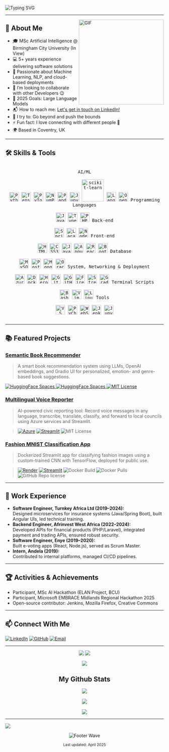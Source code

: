<!-- Banner or profile image (optional) -->
<!-- <p align="center">
  <img src="https://github.com/Onyimatics.png" width="120" alt="Profile Picture">
</p>

<h1 align="center">Hi, I'm Favour Onyinye Ezike 👋</h1>
<p align="center">
  MSc Artificial Intelligence candidate | Software Engineer | AI Solution Builder
</p> -->
![Typing SVG](https://readme-typing-svg.herokuapp.com?font=Architects+Daughter&color=800080800080&size=30&lines=Hey!+It's+Onyinye+Favour+Ezike!+👋;I'm+an+AI+Enthusiast!;I'm+a+Software+Engineer!;I'm+a+Back+End+Engineer!;I'm+a+Full+Stack+Engineer!;)

---

> 
<!-- ![Profile Views](https://komarev.com/ghpvc/?username=Onyimatics&color=dc143c) -->

<img align="right" margin-top="20px" height="270px" alt="GIF" src="https://cdn.dribbble.com/users/1059583/screenshots/4171367/coding-freak.gif" />

## 🚀 About Me

- 🎓 MSc Artificial Intelligence @ Birmingham City University (In View)
- 💻 5+ years experience delivering software solutions
- 🧠 Passionate about Machine Learning, NLP, and cloud-based deployments
- 👯 I’m looking to collaborate with other Developers :wink:
- 🥅 2025 Goals: Large Language Models
- 📬 How to reach me: [Let's get in touch on LinkedIn!](https://www.linkedin.com/in/onyinye-favour-ezike/)
- 🧗 I try to: Go beyond and push the bounds
- ⚡ Fun fact: I love connecting with different people :raised_hands:
- 🌍 Based in Coventry, UK
<!-- ### Blogs posts -->
<!-- BLOG-POST-LIST:START -->
<!-- BLOG-POST-LIST:END -->
---

## 🛠️ Skills & Tools

<!-- **AI/ML:** Python, TensorFlow, Keras, Scikit-learn, Pandas, NumPy, LangChain, OpenAI API, Azure AI, NLP, CNNs, LSTM  
**Software Engineering:** Java (Spring Boot), PHP (Laravel), JavaScript (Angular, React, Node.js), REST APIs, Microservices  
**Databases:** MySQL, PostgreSQL, MongoDB, OracleDB  
**DevOps & Cloud:** Docker, Microsoft Azure, Streamlit, Gradio, Git, CI/CD (Jenkins, CircleCI, TravisCI), Jupyter -->

<p style="display: inline-block;" align="center">

  <kbd>
    <kbd>AI/ML</kbd>
    <br><br>
    <img width="30px" src="https://cdn.jsdelivr.net/gh/devicons/devicon/icons/python/python-original.svg" title="Python"/>
    <img width="30px" src="https://cdn.jsdelivr.net/gh/devicons/devicon/icons/tensorflow/tensorflow-original.svg" title="TensorFlow"/>
    <img width="30px" src="https://cdn.jsdelivr.net/gh/devicons/devicon/icons/pytorch/pytorch-original.svg" title="PyTorch"/>
    <img width="30px" src="https://cdn.jsdelivr.net/gh/devicons/devicon/icons/numpy/numpy-original.svg" title="NumPy"/>
    <img width="30px" src="https://cdn.jsdelivr.net/gh/devicons/devicon/icons/pandas/pandas-original.svg" title="Pandas"/>
    <img width="30px" src="https://cdn.jsdelivr.net/gh/devicons/devicon/icons/jupyter/jupyter-original.svg" title="Jupyter"/>
    <img width="70px" src="https://scikit-learn.org/stable/_static/scikit-learn-logo-small.png" title="scikit-learn"/>
    <!-- For LangChain and OpenAI, use shields.io badges since devicon doesn't have these -->
    <img src="https://img.shields.io/badge/LangChain-blue?logo=python&logoColor=white&style=flat" alt="LangChain" height="30"/>
    <img src="https://img.shields.io/badge/OpenAI-412991?logo=openai&logoColor=white&style=flat" alt="OpenAI" height="30"/>
  </kbd>

  <kbd>
    <kbd>Programming Languages</kbd>
    <br><br>
    <img width="30px" src="https://cdn.jsdelivr.net/gh/devicons/devicon/icons/java/java-original.svg" title="Java"/>
    <img width="30px" src="https://cdn.jsdelivr.net/gh/devicons/devicon/icons/typescript/typescript-original.svg" title="TypeScript"/>
    <img width="30px" src="https://cdn.jsdelivr.net/gh/devicons/devicon/icons/php/php-original.svg" title="PHP"/>
  </kbd>

  <kbd>
    <kbd>Back-end</kbd>
    <br><br>
    <img width="30px" src="https://cdn.jsdelivr.net/gh/devicons/devicon/icons/spring/spring-original.svg" title="Spring Boot"/>
    <img width="30px" src="https://cdn.jsdelivr.net/gh/devicons/devicon/icons/laravel/laravel-original.svg" title="Laravel"/>
    <img width="30px" src="https://cdn.jsdelivr.net/gh/devicons/devicon/icons/nodejs/nodejs-original.svg" title="Node.js"/>
  </kbd>

  <kbd>
    <kbd>Front-end</kbd>
    <br><br>
    <img width="30px" src="https://cdn.jsdelivr.net/gh/devicons/devicon/icons/html5/html5-original.svg" title="HTML5"/>
    <img width="30px" src="https://cdn.jsdelivr.net/gh/devicons/devicon/icons/css3/css3-original.svg" title="CSS3"/>
    <img width="30px" src="https://cdn.jsdelivr.net/gh/devicons/devicon/icons/javascript/javascript-original.svg" title="JavaScript"/>
    <img width="30px" src="https://cdn.jsdelivr.net/gh/devicons/devicon/icons/angular/angular-original.svg" title="Angular"/>
    <img width="30px" src="https://cdn.jsdelivr.net/gh/devicons/devicon/icons/react/react-original.svg" title="React"/>
    <img width="30px" src="https://cdn.jsdelivr.net/gh/devicons/devicon/icons/bootstrap/bootstrap-original.svg" title="Bootstrap"/>
  </kbd>


  <kbd>
    <kbd>Database</kbd>
    <br><br>
    <img width="30px" src="https://cdn.jsdelivr.net/gh/devicons/devicon/icons/mysql/mysql-original.svg" title="MySQL"/>
    <img width="30px" src="https://cdn.jsdelivr.net/gh/devicons/devicon/icons/postgresql/postgresql-original.svg" title="PostgreSQL"/>
    <img width="30px" src="https://cdn.jsdelivr.net/gh/devicons/devicon/icons/mongodb/mongodb-original.svg" title="MongoDB"/>
    <img width="30px" src="https://cdn.jsdelivr.net/gh/devicons/devicon/icons/oracle/oracle-original.svg" title="OracleDB"/>
  </kbd>

  <kbd>
    <kbd>System, Networking & Deployment</kbd>
    <br><br>
    <img width="30px" src="https://cdn.jsdelivr.net/gh/devicons/devicon/icons/azure/azure-original.svg" title="Azure"/>
    <img width="30px" src="https://cdn.jsdelivr.net/gh/devicons/devicon/icons/docker/docker-original.svg" title="Docker"/>
    <img width="30px" src="https://cdn.jsdelivr.net/gh/devicons/devicon/icons/heroku/heroku-original.svg" title="Heroku"/>
    <img width="30px" src="https://cdn.jsdelivr.net/gh/devicons/devicon/icons/git/git-original.svg" title="Git"/>
    <img width="30px" src="https://cdn.jsdelivr.net/gh/devicons/devicon/icons/github/github-original.svg" title="GitHub"/>
    <img width="30px" src="https://www.vectorlogo.zone/logos/firebase/firebase-icon.svg" title="Firebase"/>
    <img width="30px" src="https://cdn.jsdelivr.net/gh/devicons/devicon/icons/streamlit/streamlit-original.svg" title="Streamlit"/>
    <img src="https://img.shields.io/badge/Gradio-FF6F61?logo=gradio&logoColor=white&style=flat" alt="Gradio" height="30"/>
  </kbd>

  <kbd>
    <kbd>Terminal Scripts</kbd>
    <br><br>
    <img width="30px" src="https://cdn.jsdelivr.net/gh/devicons/devicon/icons/bash/bash-original.svg" title="Bash"/>
    <img width="30px" src="https://cdn.jsdelivr.net/gh/devicons/devicon/icons/vim/vim-original.svg" title="Vim"/>
    <img width="30px" src="https://cdn.jsdelivr.net/gh/devicons/devicon/icons/linux/linux-original.svg" title="Linux"/>
  </kbd>

  <kbd>
    <kbd>Tools</kbd>
    <br><br>
    <img width="30px" src="https://cdn.jsdelivr.net/gh/devicons/devicon/icons/vscode/vscode-original.svg" title="VS Code"/>
    <img width="30px" src="https://cdn.jsdelivr.net/gh/devicons/devicon/icons/pycharm/pycharm-original.svg" title="PyCharm"/>
    <img width="30px" src="https://cdn.jsdelivr.net/gh/devicons/devicon/icons/webstorm/webstorm-original.svg" title="WebStorm"/>
    <img width="30px" src="https://cdn.jsdelivr.net/gh/devicons/devicon/icons/jenkins/jenkins-original.svg" title="Jenkins"/>
    <img width="30px" src="https://cdn.jsdelivr.net/gh/devicons/devicon/icons/jupyter/jupyter-original.svg" title="Jupyter"/>
  </kbd>

</p>


---

## 📚 Featured Projects

### [Semantic Book Recommender](https://github.com/Onyimatics/llm-book-recommender)
> A smart book recommendation system using LLMs, OpenAI embeddings, and Gradio UI for personalized, emotion- and genre-based book suggestions.  
> <p>
<a href="https://huggingface.co/spaces/Onyimatics/Semantic_Book_Recommender">
    <img alt="HuggingFace Spaces" src="https://img.shields.io/badge/Gradio%20App%20-Running-green?logo=gradio&style=flat-square">
  </a>
  <a href="https://huggingface.co/spaces/Onyimatics/Semantic_Book_Recommender">
    <img alt="HuggingFace Spaces" src="https://img.shields.io/badge/Deployed%20on-Hugging%20Face-blue?logo=huggingface&style=flat-square">
  </a>
  <a href="https://opensource.org/licenses/MIT">
    <img alt="MIT License" src="https://img.shields.io/github/license/onyimatics/llm-book-recommender?color=blue&style=flat-square">
  </a>
  </p>

### [Multilingual Voice Reporter](https://github.com/Onyimatics/multilingualvoicereporter)
> AI-powered civic reporting tool: Record voice messages in any language, transcribe, translate, classify, and forward to local councils using Azure services and Streamlit.

> [![Azure](https://img.shields.io/badge/Built%20with-Azure-blue?logo=microsoft-azure)](https://azure.microsoft.com/)
[![Streamlit](https://img.shields.io/badge/Streamlit%20App-Running-green?logo=streamlit)](https://streamlit.io/)
![MIT License](https://img.shields.io/github/license/Onyimatics/llm-book-recommender?color=blue)

### [Fashion MNIST Classification App](https://github.com/Onyimatics/fashionmnistclassifier)
> Dockerized Streamlit app for classifying fashion images using a custom-trained CNN with TensorFlow, deployed for public use.

> [![Render](https://img.shields.io/badge/Live%20Demo-Render-brightgreen?style=for-the-badge&logo=render)](https://fashion-mnist-classification-app.onrender.com/)
[![Streamlit](https://img.shields.io/badge/Streamlit%20App-Running-green?logo=streamlit)](https://streamlit.io/)
![Docker Build](https://img.shields.io/docker/automated/onyimatics/fashion_mnist_classifier)
![Docker Pulls](https://img.shields.io/docker/pulls/onyimatics/fashion_mnist_classifier)
![GitHub Repo license](https://img.shields.io/github/license/onyimatics/fashion_mnist_classification_app?color=blue)

---

## 💼 Work Experience

- **Software Engineer, Turnkey Africa Ltd (2019–2024):**  
  Designed microservices for insurance systems (Java/Spring Boot), built Angular UIs, led technical training.
- **Backend Engineer, Afrinvest West Africa (2022–2024):**  
  Developed APIs for financial products (PHP/Laravel), integrated payment and trading APIs, ensured robust security.
- **Software Engineer, Enye (2019–2020):**  
  Built e-voting apps (React, Node.js), served as Scrum Master.
- **Intern, Andela (2019):**  
  Contributed to internal platforms, managed CI/CD pipelines.

---

## 🏆 Activities & Achievements

- Participant, MSc AI Hackathon (ELAN Project, BCU)
- Participant, Microsoft EMBRACE Midlands Regional Hackathon 2025
- Open-source contributor: Jenkins, Mozilla Firefox, Creative Commons

---

## 📫 Connect With Me

[![LinkedIn](https://img.shields.io/badge/LinkedIn-blue?logo=linkedin&style=flat-square)](https://linkedin.com/in/onyinye-favour-ezike)
[![GitHub](https://img.shields.io/badge/GitHub-181717?logo=github&style=flat-square)](https://github.com/Onyimatics)
[![Email](https://img.shields.io/badge/Email-ezikeonyinyefavour@gmail.com-red?logo=gmail&style=flat-square)](mailto:ezikeonyinyefavour@gmail.com)

---

<!-- GitHub Stats (optional, requires public profile) -->

<p align="center"><img src="https://badges.pufler.dev/visits/Onyimatics/Onyimatics?style=for-the-badge"/> <img src="https://badges.pufler.dev/repos/Onyimatics/?style=for-the-badge"/>
</p>
<p align="center"><img src="https://badges.pufler.dev/commits/monthly/Onyimatics"/></p>

</p>
  </a>
<h2 align="center">My Github Stats</h2>
<p align="center">
<img align="center" src="https://github-readme-stats.vercel.app/api/top-langs/?username=Onyimatics&layout=compact&theme=github_dark&langs_count=10&exclude_repo=kasweb">
<br>
<br>
<img align="center" src="https://github-readme-stats.vercel.app/api?username=Onyimatics&count_private=true&show_icons=trueline_height=21&theme=github_dark">	
<br>
<br>
<img align="center" src="https://github-readme-streak-stats.herokuapp.com/?user=Onyimatics&theme=holi-theme">
</p>

---

![](https://hit.yhype.me/github/profile?account_id=47529849)

<div align="center">
  <img src="https://capsule-render.vercel.app/api?type=waving&color=gradient&height=80&section=footer" alt="Footer Wave" />
</div>

<p align="center"><sub>Last updated: April 2025</sub></p>

